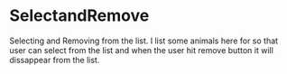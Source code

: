 # SelectandRemove
Selecting and Removing from the list.
I list some animals here for so that user can select from the list and when the user hit remove button it will dissappear from the list.
